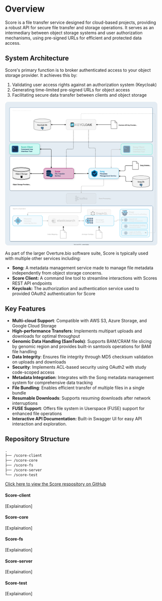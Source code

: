 # Overview

Score is a file transfer service designed for cloud-based projects, providing a robust API for secure file transfer and storage operations. It serves as an intermediary between object storage systems and user authorization mechanisms, using pre-signed URLs for efficient and protected data access.

## System Architecture

Score's primary function is to broker authenticated access to your object storage provider. It achieves this by:

1. Validating user access rights against an authorization system (Keycloak)
2. Generating time-limited pre-signed URLs for object access
3. Facilitating secure data transfer between clients and object storage

![Score Arch](./assets/scoreArch.svg 'Score Architecture Diagram')

As part of the larger Overture.bio software suite, Score is typically used with multiple other services including:

- **Song:** A metadata management service made to manage file metadata independently from object storage concerns. 
- **Score Client:** A command line tool to streamline interactions with Scores REST API endpoints
- **Keycloak:** The authorization and authentication service used to provided OAuth2 authentication for Score


## Key Features

- **Multi-cloud Support**: Compatible with AWS S3, Azure Storage, and Google Cloud Storage
- **High-performance Transfers**: Implements multipart uploads and downloads for optimal throughput
- **Genomic Data Handling (SamTools)**: Supports BAM/CRAM file slicing by genomic region and provides built-in samtools operations for BAM file handling
- **Data Integrity**: Ensures file integrity through MD5 checksum validation on uploads and downloads
- **Security**: Implements ACL-based security using OAuth2 with study code-scoped access
- **Metadata Integration**: Integrates with the Song metadata management system for comprehensive data tracking
- **File Bundling**: Enables efficient transfer of multiple files in a single bundle
- **Resumable Downloads**: Supports resuming downloads after network interruptions
- **FUSE Support**: Offers file system in Userspace (FUSE) support for enhanced file operations
- **Interactive API Documentation:** Built-in Swagger UI for easy API interaction and exploration.


## Repository Structure

```
.
├── /score-client
├── /score-core
├── /score-fs
├── /score-server
└── /score-test
```

[Click here to view the Score respository on GitHub ](https://github.com/overture-stack/score)

#### Score-client

[Explaination]

#### Score-core

[Explaination]

#### Score-fs

[Explaination]

#### Score-server

[Explaination]

#### Score-test

[Explaination]
